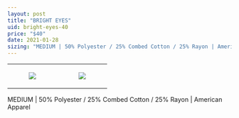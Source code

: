 ```yaml
---
layout: post
title: "BRIGHT EYES"
uid: bright-eyes-40
price: "$40"
date: 2021-01-28
sizing: "MEDIUM | 50% Polyester / 25% Combed Cotton / 25% Rayon | American Apparel"
---
```




<table style="width:100%;"><tr><td style="vertical-align:top;">
      <figure class="tmblr-full" data-orig-height="2048" data-orig-width="1365" data-orig-src="https://concertshirts.netlify.app/shirts/0467/0467-01.jpg"><img src="https://64.media.tumblr.com/fddbf84d03a2626324eab73fcc9a4779/ba523b34ed2d91f4-af/s540x810/36c3c095ce4b1f6d5812af35b54b052b4b9e14df.jpg" data-orig-height="2048" data-orig-width="1365" data-orig-src="https://concertshirts.netlify.app/shirts/0467/0467-01.jpg"/></figure></td>
    <td style="vertical-align:top;">
      <figure class="tmblr-full" data-orig-height="2048" data-orig-width="1365" data-orig-src="https://concertshirts.netlify.app/shirts/0467/0467-02.jpg"><img src="https://64.media.tumblr.com/5b18f38fbce7c378fa2c815f94a70470/ba523b34ed2d91f4-a4/s540x810/e73d1de38db8dca2ff61248860d22da9a7b61e39.jpg" data-orig-height="2048" data-orig-width="1365" data-orig-src="https://concertshirts.netlify.app/shirts/0467/0467-02.jpg"/></figure></td>
  </tr></table><p>
  MEDIUM | 50% Polyester / 25% Combed Cotton / 25% Rayon | American Apparel
</p>
